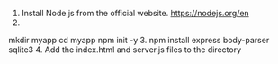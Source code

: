 1. Install Node.js from the official website. https://nodejs.org/en
2.
mkdir myapp
cd myapp
npm init -y
3. npm install express body-parser sqlite3
4. Add the index.html and server.js files to the directory
